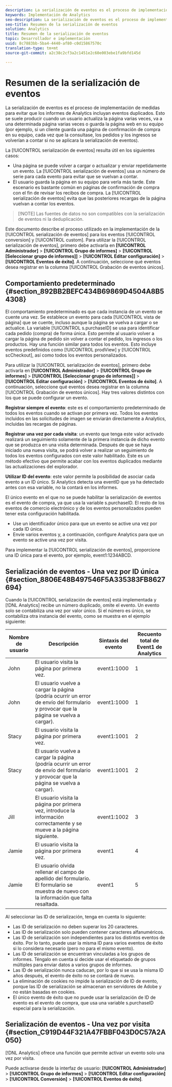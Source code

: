 ```yaml
---
description: La serialización de eventos es el proceso de implementación de medidas para evitar que los informes de Analytics incluyan eventos duplicados. Esto se suele producir cuando un usuario actualiza la página varias veces, va a una determinada página varias veces o guarda la página web en su equipo (por ejemplo, si un cliente guarda una página de confirmación de compra en su equipo, cada vez que la consultase, los pedidos y los ingresos se volverían a contar si no se aplicara la serialización de eventos).
keywords: Implementación de Analytics
seo-description: La serialización de eventos es el proceso de implementación de medidas para evitar que los informes de Analytics incluyan eventos duplicados. Esto se suele producir cuando un usuario actualiza la página varias veces, va a una determinada página varias veces o guarda la página web en su equipo (por ejemplo, si un cliente guarda una página de confirmación de compra en su equipo, cada vez que la consultase, los pedidos y los ingresos se volverían a contar si no se aplicara la serialización de eventos).
seo-title: Resumen de la serialización de eventos
solution: Analytics
title: Resumen de la serialización de eventos
topic: Desarrollador e implementación
uuid: 8c7883bb-5ba4-4440-af80-c0d15867570c
translation-type: tm+mt
source-git-commit: a2c38c2cf3a2c1451e2c60e003ebe1fa9bfd145d

---
```



# Resumen de la serialización de eventos

La serialización de eventos es el proceso de implementación de medidas para evitar que los informes de Analytics incluyan eventos duplicados. Esto se suele producir cuando un usuario actualiza la página varias veces, va a una determinada página varias veces o guarda la página web en su equipo (por ejemplo, si un cliente guarda una página de confirmación de compra en su equipo, cada vez que la consultase, los pedidos y los ingresos se volverían a contar si no se aplicara la serialización de eventos).

La [!UICONTROL serialización de eventos] resulta útil en los siguientes casos:

* Una página se puede volver a cargar o actualizar y enviar repetidamente un evento. La [!UICONTROL serialización de eventos] usa un número de serie para cada evento para evitar que se vuelvan a contar.
* El usuario guarda la página en su equipo para verla más tarde. Este escenario es bastante común en páginas de confirmación de compra con el fin de revisar los recibos de compra. La [!UICONTROL serialización de eventos] evita que las posteriores recargas de la página vuelvan a contar los eventos.

> [!NOTE] Las fuentes de datos no son compatibles con la serialización de eventos ni la deduplicación.

Este documento describe el proceso utilizado en la implementación de la [!UICONTROL serialización de eventos] para los eventos [!UICONTROL conversion] y [!UICONTROL custom]. Para utilizar la [!UICONTROL serialización de eventos], primero debe activarla en **[!UICONTROL Administrador]** &gt; **[!UICONTROL Grupo de informes]** &gt; **[!UICONTROL [Seleccionar grupo de informes]]** &gt; **[!UICONTROL Editar configuración]** &gt; **[!UICONTROL Eventos de éxito]**. A continuación, seleccione qué eventos desea registrar en la columna [!UICONTROL Grabación de eventos únicos].

## Comportamiento predeterminado {#section_892BB2BEFC434B69869D4504A8B54308}

El comportamiento predeterminado es que cada instancia de un evento se cuente una vez. Se establece un evento para cada [!UICONTROL vista de página] que se cuente, incluso aunque la página se vuelva a cargar o se actualice. La variable [!UICONTROL s.purchaseID] se usa para identificar cada pedido (compra) de forma única. Esto permite al usuario volver a cargar la página de pedido sin volver a contar el pedido, los ingresos o los productos. Hay una función similar para todos los eventos. Esto incluye eventos predefinidos como [!UICONTROL prodView] y [!UICONTROL scCheckout], así como todos los eventos personalizados.

<!-- 

event_serialization_impl.xml

 -->

Para utilizar la [!UICONTROL serialización de eventos], primero debe activarla en **[!UICONTROL Administrador]** &gt; **[!UICONTROL Grupo de informes]** &gt; **[!UICONTROL [Seleccionar grupo de informes]]** &gt; **[!UICONTROL Editar configuración]** &gt; **[!UICONTROL Eventos de éxito]**. A continuación, seleccione qué eventos desea registrar en la columna [!UICONTROL Grabación de eventos únicos]. Hay tres valores distintos con los que se puede configurar un evento.

**Registrar siempre el evento**: este es el comportamiento predeterminado de todos los eventos cuando se activan por primera vez. Todos los eventos incluidos en las solicitudes de imagen se enviarán directamente a Analytics, incluidas las recargas de páginas.

**Registrar una vez por cada visita**: un evento que tenga este valor activado realizará un seguimiento solamente de la primera instancia de dicho evento que se produzca en una visita determinada. Después de que se haya iniciado una nueva visita, se podrá volver a realizar un seguimiento de todos los eventos configurados con este valor habilitado. Este es un método efectivo que permite acabar con los eventos duplicados mediante las actualizaciones del explorador.

**Utilizar ID del evento**: este valor permite la posibilidad de asociar cada evento a un ID único. Si Analytics detecta una eventID que ya ha detectado antes con esa variable, no la contará en los informes.

El único evento en el que no se puede habilitar la serialización de eventos es el evento de compra, ya que usa la variable s.purchaseID. El resto de los eventos de comercio electrónico y de los eventos personalizados pueden tener esta configuración habilitada.

* Use un identificador único para que un evento se active una vez por cada ID única.
* Envíe varios eventos y, a continuación, configure Analytics para que un evento se active una vez por visita.

Para implementar la [!UICONTROL serialización de eventos], proporcione una ID única para el evento, por ejemplo, event1:1234ABCD.

## Serialización de eventos - Una vez por ID única {#section_8806E48B497546F5A335383FB8627694}

Cuando la [!UICONTROL serialización de eventos] está implementada y [!DNL Analytics] recibe un número duplicado, omite el evento. Un evento solo se contabiliza una vez por valor único. Si el número es único, se contabiliza otra instancia del evento, como se muestra en el ejemplo siguiente:

| Nombre de usuario | Descripción | Sintaxis del evento | Recuento total de Event1 de Analytics |
|---|---|---|---|
| John | El usuario visita la página por primera vez. | event1:1000 | 1 |
| John | El usuario vuelve a cargar la página (podría ocurrir un error de envío del formulario y provocar que la página se vuelva a cargar). | event1:1000 | 1 |
| Stacy | El usuario visita la página por primera vez. | event1:1001 | 2 |
| Stacy | El usuario vuelve a cargar la página (podría ocurrir un error de envío del formulario y provocar que la página se vuelva a cargar). | event1:1001 | 2 |
| Jill | El usuario visita la página por primera vez, introduce la información correctamente y se mueve a la página siguiente. | event1:1002 | 3 |
| Jamie | El usuario visita la página por primera vez. | event1 | 4 |
| Jamie | El usuario olvida rellenar el campo de apellido del formulario. El formulario se muestra de nuevo con la información que falta resaltada. | event1 | 5 |

Al seleccionar las ID de serialización, tenga en cuenta lo siguiente:

* Las ID de serialización no deben superar los 20 caracteres.
* Las ID de serialización solo pueden contener caracteres alfanuméricos.
* Las ID de serialización son independientes para los distintos eventos de éxito. Por lo tanto, puede usar la misma ID para varios eventos de éxito si lo considera necesario (pero no para el mismo evento).
* Las ID de serialización se encuentran vinculadas a los grupos de informes. Téngalo en cuenta si decide usar el etiquetado de grupos múltiples para enviar datos a varios grupos de informes.
* Las ID de serialización nunca caducan, por lo que si se usa la misma ID años después, el evento de éxito no se contará de nuevo.
* La eliminación de cookies no impide la serialización de ID de evento, porque las ID de serialización se almacenan en servidores de Adobe y no están basadas en cookies.
* El único evento de éxito que no puede usar la serialización de ID de evento es el evento de compra, que usa una variable s.purchaseID especial para la serialización.

## Serialización de eventos - Una vez por visita {#section_C919D44F321A47FBBF043D0C57A2A050}

[!DNL Analytics] ofrece una función que permite activar un evento solo una vez por visita.

Puede activarse desde la interfaz de usuario: **[!UICONTROL Administrador]** &gt; **[!UICONTROL Grupo de informes]** &gt; **[!UICONTROL Editar configuración]** &gt; **[!UICONTROL Conversión]** &gt; **[!UICONTROL Eventos de éxito]**.
